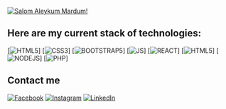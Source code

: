 [![Salom Aleykum Mardum!](https://pimp-my-readme.webapp.io/pimp-my-readme/sliding-text?emojis=&text=Salom%2520Aleykum%2520Mardum%21)](https://pimp-my-readme.webapp.io)

## Here are my current stack of technologies:

[![HTML5](https://img.shields.io/badge/HTML5-E34F26?style=for-the-badge&logo=html5&logoColor=white)]
[![CSS3](https://img.shields.io/badge/CSS3-1572B6?style=for-the-badge&logo=css3&logoColor=white)]
[![BOOTSTRAP5](https://img.shields.io/badge/Bootstrap-563D7C?style=for-the-badge&logo=bootstrap&logoColor=white)]
[![JS](https://img.shields.io/badge/JavaScript-323330?style=for-the-badge&logo=javascript&logoColor=F7DF1E)]
[![REACT](https://img.shields.io/badge/React-20232A?style=for-the-badge&logo=react&logoColor=61DAFB)]
[![HTML5](https://img.shields.io/badge/Material%20UI-007FFF?style=for-the-badge&logo=mui&logoColor=white)]
[![NODEJS](https://img.shields.io/badge/Node.js-339933?style=for-the-badge&logo=nodedotjs&logoColor=white)]
[![PHP](https://img.shields.io/badge/PHP-777BB4?style=for-the-badge&logo=php&logoColor=white)]


## Contact me
[![Facebook](https://pimp-my-readme.webapp.io/pimp-my-readme/social-media?social=Facebook)](https://www.facebook.com/khamzaeff)
[![Instagram](https://pimp-my-readme.webapp.io/pimp-my-readme/social-media?social=Instagram)](https://www.instagram.com/akbarjonik)
[![LinkedIn](https://pimp-my-readme.webapp.io/pimp-my-readme/social-media?social=LinkedIn)](https://www.linkedin.com/in/khamzaev/)

<!--
**Desper-18/Desper-18** is a ✨ _special_ ✨ repository because its `README.md` (this file) appears on your GitHub profile.

Here are some ideas to get you started:

- 🔭 I’m currently working on ...
- 🌱 I’m currently learning ...
- 👯 I’m looking to collaborate on ...
- 🤔 I’m looking for help with ...
- 💬 Ask me about ...
- 📫 How to reach me: ...
- 😄 Pronouns: ...
- ⚡ Fun fact: ...
-->
